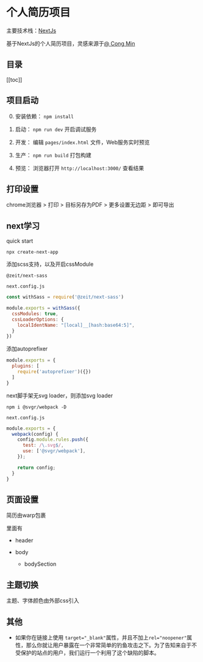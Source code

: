 # 个人简历项目

主要技术栈：[NextJs](https://nextjs.org/docs)

基于NextJs的个人简历项目，灵感来源于[@ Cong Min ](https://github.com/mcc108/resume)

## 目录

[[toc]]

## 项目启动

0. 安装依赖： `npm install`

1. 启动： `npm run dev` 开启调试服务

2. 开发： 编辑 `pages/index.html` 文件，Web服务实时预览

3. 生产： `npm run build` 打包构建

4. 预览： 浏览器打开 `http://localhost:3000/` 查看结果

## 打印设置

chrome浏览器 > 打印 > 目标另存为PDF > 更多设置无边距 > 即可导出

## next学习

quick start

```
npx create-next-app
```

添加scss支持，以及开启cssModule

`@zeit/next-sass`

`next.config.js`

```js
const withSass = require('@zeit/next-sass')

module.exports = withSass({
  cssModules: true,
  cssLoaderOptions: {
    localIdentName: "[local]__[hash:base64:5]",
  }
})
```

添加autoprefixer

```javascript
module.exports = {
  plugins: [
    require('autoprefixer')({})
  ]
}
```

next脚手架无svg loader，则添加svg loader

`npm i @svgr/webpack -D`

`next.config.js`

```javascript
module.exports = {
  webpack(config) {
    config.module.rules.push({
      test: /\.svg$/,
      use: ['@svgr/webpack'],
    });

    return config;
  }
}
```

## 页面设置

简历由warp包裹

里面有

* header

* body
  * bodySection

## 主题切换

主题、字体颜色由外部css引入

## 其他

* 如果你在链接上使用 `target="_blank"`属性，并且不加上`rel="noopener"`属性，那么你就让用户暴露在一个非常简单的钓鱼攻击之下。为了告知来自于不受保护的站点的用户，我们运行一个利用了这个缺陷的脚本。